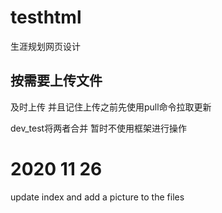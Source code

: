 # testhtml

生涯规划网页设计

## 按需要上传文件

及时上传  并且记住上传之前先使用pull命令拉取更新

dev_test将两者合并  暂时不使用框架进行操作

# 2020 11 26

update index and add a picture to the files
